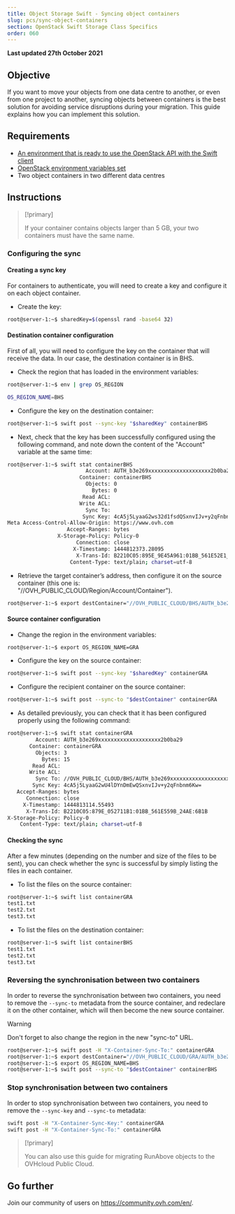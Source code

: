 ```yaml
---
title: Object Storage Swift - Syncing object containers
slug: pcs/sync-object-containers
section: OpenStack Swift Storage Class Specifics
order: 060
---
```


**Last updated 27th October 2021**

## Objective

If you want to move your objects from one data centre to another, or even from one project to another, syncing objects between containers is the best solution for avoiding service disruptions during your migration. This guide explains how you can implement this solution.


## Requirements

- [An environment that is ready to use the OpenStack API with the Swift client](https://docs.ovh.com/gb/en/public-cloud/prepare_the_environment_for_using_the_openstack_api/)
- [OpenStack environment variables set](https://docs.ovh.com/gb/en/public-cloud/set-openstack-environment-variables/)
- Two object containers in two different data centres


## Instructions

> [!primary]
>
> If your container contains objects larger than 5 GB, your two containers must have the same name.
>

### Configuring the sync

#### Creating a sync key

For containers to authenticate, you will need to create a key and configure it on each object container.

- Create the key:

```bash
root@server-1:~$ sharedKey=$(openssl rand -base64 32)
```

#### Destination container configuration

First of all, you will need to configure the key on the container that will receive the data. In our case, the destination container is in BHS.

- Check the region that has loaded in the environment variables:

```bash
root@server-1:~$ env | grep OS_REGION

OS_REGION_NAME=BHS
```

- Configure the key on the destination container:

```bash
root@server-1:~$ swift post --sync-key "$sharedKey" containerBHS
```

- Next, check that the key has been successfully configured using the following command, and note down the content of the "Account" variable at the same time:

```bash
root@server-1:~$ swift stat containerBHS
                         Account: AUTH_b3e269xxxxxxxxxxxxxxxxxxxx2b0ba29
                       Container: containerBHS
                         Objects: 0
                           Bytes: 0
                        Read ACL:
                       Write ACL:
                         Sync To:
                        Sync Key: 4cA5j5LyaaG2ws32d1fsdQSxnvIJv+y2qFnbnm6Kw=
Meta Access-Control-Allow-Origin: https://www.ovh.com
                   Accept-Ranges: bytes
                X-Storage-Policy: Policy-0
                      Connection: close
                     X-Timestamp: 1444812373.28095
                      X-Trans-Id: B2210C05:895E_9E45A961:01BB_561E52E1_16A3:5298
                    Content-Type: text/plain; charset=utf-8
```

- Retrieve the target container’s address, then configure it on the source container (this one is: "//OVH_PUBLIC_CLOUD/Region/Account/Container").

```bash
root@server-1:~$ export destContainer="//OVH_PUBLIC_CLOUD/BHS/AUTH_b3e269xxxxxxxxxxxxxxxxxxxx2b0ba29/containerBHS"
```

#### Source container configuration

- Change the region in the environment variables:

```bash
root@server-1:~$ export OS_REGION_NAME=GRA
```

- Configure the key on the source container:

```bash
root@server-1:~$ swift post --sync-key "$sharedKey" containerGRA
```

- Configure the recipient container on the source container:

```bash
root@server-1:~$ swift post --sync-to "$destContainer" containerGRA
```

- As detailed previously, you can check that it has been configured properly using the following command:

```bash
root@server-1:~$ swift stat containerGRA
         Account: AUTH_b3e269xxxxxxxxxxxxxxxxxxxx2b0ba29
       Container: containerGRA
         Objects: 3
           Bytes: 15
        Read ACL:
       Write ACL:
         Sync To: //OVH_PUBLIC_CLOUD/BHS/AUTH_b3e269xxxxxxxxxxxxxxxxxxxx2b0ba29/containerBHS
        Sync Key: 4cA5j5LyaaG2wU4lDYnDmEwQSxnvIJv+y2qFnbnm6Kw=
   Accept-Ranges: bytes
      Connection: close
     X-Timestamp: 1444813114.55493
      X-Trans-Id: B2210C05:879E_052711B1:01BB_561E559B_24AE:6B1B
X-Storage-Policy: Policy-0
    Content-Type: text/plain; charset=utf-8
```



#### Checking the sync

After a few minutes (depending on the number and size of the files to be sent), you can check whether the sync is successful by simply listing the files in each container.

- To list the files on the source container:

```bash
root@server-1:~$ swift list containerGRA
test1.txt
test2.txt
test3.txt
```

- To list the files on the destination container:

```bash
root@server-1:~$ swift list containerBHS
test1.txt
test2.txt
test3.txt
```

### Reversing the synchronisation between two containers

In order to reverse the synchronisation between two containers, you need to remove the `--sync-to` metadata from the source container, and redeclare it on the other container, which will then become the new source container.

> [!warning]
>
> Don't forget to also change the region in the new "sync-to" URL.
>

```bash
root@server-1:~$ swift post -H "X-Container-Sync-To:" containerGRA
root@server-1:~$ export destContainer="//OVH_PUBLIC_CLOUD/GRA/AUTH_b3e269xxxxxxxxxxxxxxxxxxxx2b0ba29/containerGRA"
root@server-1:~$ export OS_REGION_NAME=BHS
root@server-1:~$ swift post --sync-to "$destContainer" containerBHS
```

### Stop synchronisation between two containers

In order to stop synchronisation between two containers, you need to remove the `--sync-key` and `--sync-to` metadata:

```bash
swift post -H "X-Container-Sync-Key:" containerGRA
swift post -H "X-Container-Sync-To:" containerGRA
```

> [!primary]
>
> You can also use this guide for migrating RunAbove objects to the OVHcloud Public Cloud.
>

## Go further

Join our community of users on <https://community.ovh.com/en/>.
